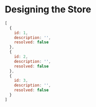 # Designing the Store

```javascript
[
  {
    id: 1,
    description: '',
    resolved: false
  },
  {
    id: 2,
    description: '',
    resolved: false
  },
  {
    id: 3,
    description: '',
    resolved: false
  }
]
```